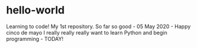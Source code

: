 # hello-world
Learning to code! My 1st repository.
So far so good - 05 May 2020 - Happy cinco de mayo
I really really really want to learn Python and begin programming - TODAY!

